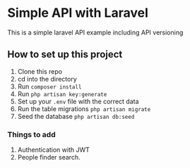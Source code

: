 # Simple API with Laravel

This is a simple laravel API example including API versioning

## How to set up this project

1. Clone this repo
2. cd into the directory
3. Run `composer install`
4. Run `php artisan key:generate`
5. Set up your `.env` file with the correct data
6. Run the table migrations `php artisan migrate`
7. Seed the database `php artisan db:seed`

### Things to add
1. Authentication with JWT
2. People finder search.